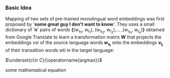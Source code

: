 
### Basic Idea
Mapping of two sets of pre-trained monolingual word embeddings
was first proposed by '__some great guy I don't want to know__'. They uses a small dictionary of '__n__' pairs of words __{__(w<sub>s<sub>1</sub></sub>, w<sub>t<sub>1</sub></sub>), (w<sub>s<sub>2</sub></sub>, w<sub>t<sub>2</sub></sub>),... ,(w<sub>s<sub>n</sub></sub>, w<sub>t<sub>n</sub></sub>)__}__ obtained from Google Translate to learn a transformation matrix __W__ that projects the embeddings vsi of the source language words __w<sub>s<sub>i</sub></sub>__ onto the embeddings __v<sub>t<sub>i</sub></sub>__ of their transaltion words wti in the target language:


$\underset{c\in C}{\operatorname{argmax}}$

some mathematical equation



